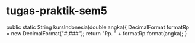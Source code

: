 # tugas-praktik-sem5

public static String kursIndonesia(double angka){
        DecimalFormat formatRp = new DecimalFormat("#,###");
        return "Rp. " + formatRp.format(angka);
    }